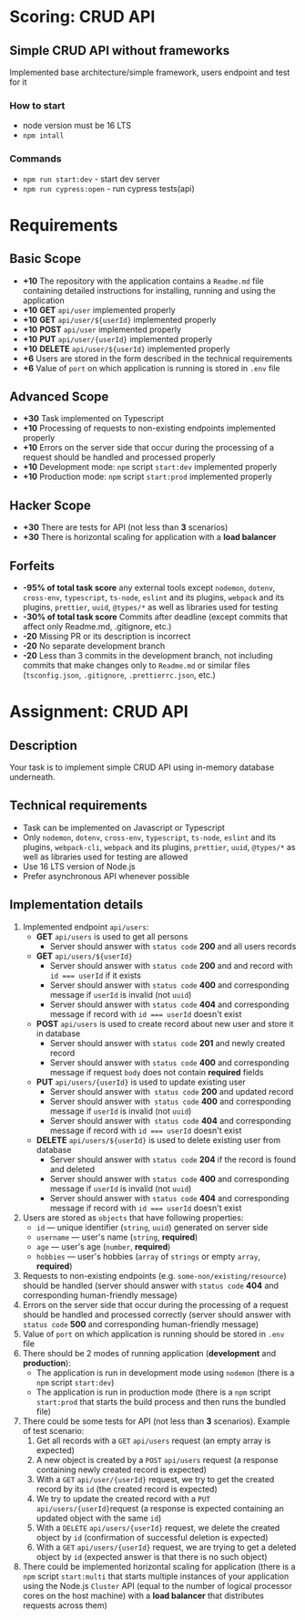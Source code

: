 # Scoring: CRUD API
## Simple CRUD API without frameworks
Implemented base architecture/simple framework, users endpoint and test for it

### How to start
- node version must be 16 LTS
- `npm intall`


### Commands
- `npm run start:dev` - start dev server
- `npm run cypress:open` - run cypress tests(api)

# Requirements

## Basic Scope

- **+10** The repository with the application contains a `Readme.md` file containing detailed instructions for installing, running and using the application
- **+10** **GET** `api/user` implemented properly
- **+10** **GET** `api/user/${userId}` implemented properly
- **+10** **POST** `api/user` implemented properly
- **+10** **PUT** `api/user/{userId}` implemented properly
- **+10** **DELETE** `api/user/${userId}` implemented properly
- **+6** Users are stored in the form described in the technical requirements
- **+6** Value of `port` on which application is running is stored in `.env` file

## Advanced Scope
- **+30** Task implemented on Typescript 
- **+10** Processing of requests to non-existing endpoints implemented properly
- **+10** Errors on the server side that occur during the processing of a request should be handled and processed properly
- **+10** Development mode: `npm` script `start:dev` implemented properly
- **+10** Production mode: `npm` script `start:prod` implemented properly

## Hacker Scope
- **+30** There are tests for API (not less than **3** scenarios)
- **+30** There is horizontal scaling for application with a **load balancer**

## Forfeits

- **-95% of total task score** any external tools except `nodemon`, `dotenv`, `cross-env`, `typescript`, `ts-node`, `eslint` and its plugins, `webpack` and its plugins, `prettier`, `uuid`, `@types/*` as well as libraries used for testing
- **-30% of total task score** Commits after deadline (except commits that affect only Readme.md, .gitignore, etc.)
- **-20** Missing PR or its description is incorrect
- **-20** No separate development branch
- **-20** Less than 3 commits in the development branch, not including commits that make changes only to `Readme.md` or similar files (`tsconfig.json`, `.gitignore`, `.prettierrc.json`, etc.)


# Assignment: CRUD API

## Description

Your task is to implement simple CRUD API using in-memory database underneath.

## Technical requirements

- Task can be implemented on Javascript or Typescript
- Only `nodemon`, `dotenv`, `cross-env`, `typescript`, `ts-node`, `eslint` and its plugins, `webpack-cli`, `webpack` and its plugins, `prettier`, `uuid`, `@types/*` as well as libraries used for testing are allowed
- Use 16 LTS version of Node.js
- Prefer asynchronous API whenever possible

## Implementation details

1. Implemented endpoint `api/users`:
    - **GET** `api/users` is used to get all persons
        - Server should answer with `status code` **200** and all users records
    - **GET** `api/users/${userId}` 
        - Server should answer with `status code` **200** and and record with `id === userId` if it exists
        - Server should answer with `status code` **400** and corresponding message if `userId` is invalid (not `uuid`)
        - Server should answer with `status code` **404** and corresponding message if record with `id === userId` doesn't exist
    - **POST** `api/users` is used to create record about new user and store it in database
        - Server should answer with `status code` **201** and newly created record
        - Server should answer with `status code` **400** and corresponding message if request `body` does not contain **required** fields
    - **PUT** `api/users/{userId}` is used to update existing user
        - Server should answer with` status code` **200** and updated record
        - Server should answer with` status code` **400** and corresponding message if `userId` is invalid (not `uuid`)
        - Server should answer with` status code` **404** and corresponding message if record with `id === userId` doesn't exist
    - **DELETE** `api/users/${userId}` is used to delete existing user from database
        - Server should answer with `status code` **204** if the record is found and deleted
        - Server should answer with `status code` **400** and corresponding message if `userId` is invalid (not `uuid`)
        - Server should answer with `status code` **404** and corresponding message if record with `id === userId` doesn't exist
2. Users are stored as `objects` that have following properties:
    - `id` — unique identifier (`string`, `uuid`) generated on server side
    - `username` — user's name (`string`, **required**)
    - `age` — user's age (`number`, **required**)
    - `hobbies` — user's hobbies (`array` of `strings` or empty `array`, **required**)
3. Requests to non-existing endpoints (e.g. `some-non/existing/resource`) should be handled (server should answer with `status code` **404** and corresponding human-friendly message)
4. Errors on the server side that occur during the processing of a request should be handled and processed correctly (server should answer with `status code` **500** and corresponding human-friendly message)
5. Value of `port` on which application is running should be stored in `.env` file
6. There should be 2 modes of running application (**development** and **production**):
    - The application is run in development mode using `nodemon` (there is a `npm` script `start:dev`)
    - The application is run in production mode (there is a `npm` script `start:prod` that starts the build process and then runs the bundled file)
7. There could be some tests for API (not less than **3** scenarios). Example of test scenario:
    1. Get all records with a `GET` `api/users` request (an empty array is expected)
    2. A new object is created by a `POST` `api/users` request (a response containing newly created record is expected)
    3. With a `GET` `api/user/{userId}` request, we try to get the created  record by its `id` (the created record is expected)
    4. We try to update the created record with a `PUT` `api/users/{userId}`request (a response is expected containing an updated object with the same `id`)
    5. With a `DELETE` `api/users/{userId}` request, we delete the created object by `id` (confirmation of successful deletion is expected)
    6. With a `GET` `api/users/{userId}` request, we are trying to get a deleted object by `id` (expected answer is that there is no such object)
8. There could be implemented horizontal scaling for application (there is a `npm` script `start:multi` that starts multiple instances of your application using the Node.js `Cluster` API (equal to the number of logical processor cores on the host machine) with a **load balancer** that distributes requests across them)